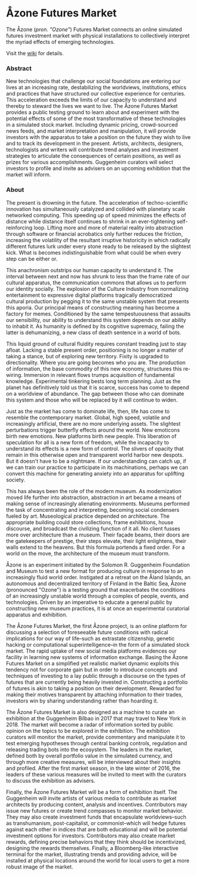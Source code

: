 # Åzone Futures Market
The Åzone (_pron. "Ozone"_) Futures Market connects an online simulated futures investment market with physical installations to collectively interpret the myriad effects of emerging technologies.

Visit the [wiki](https://github.com/AOzone/AOzone-Futures-Market/wiki) for details.

### Abstract
New technologies that challenge our social foundations are entering our lives at an increasing rate, destabilizing the worldviews, institutions, ethics and practices that have structured our collective experience for centuries. This acceleration exceeds the limits of our capacity to understand and thereby to steward the lives we want to live. The Åzone Futures Market provides a public testing ground to learn about and experiment with the potential effects of some of the most transformative of these technologies in a simulated stock market. Including dynamic pricing, crowd-sourced news feeds, and market interpretation and manipulation, it will provide investors with the apparatus to take a position on the future they wish to live and to track its development in the present. Artists, architects, designers, technologists and writers will contribute trend analyses and investment strategies to articulate the consequences of certain positions, as well as prizes for various accomplishments. Guggenheim curators will select investors to profile and invite as advisers on an upcoming exhibition that the market will inform.


### About
The present is drowning in the future. The acceleration of techno-scientific innovation has simultaneously catalyzed and collided with planetary scale networked computing. This speeding up of speed minimizes the effects of distance while distance itself continues to shrink in an ever-tightening self-reinforcing loop. Lifting more and more of material reality into abstraction through software or financial acrobatics only further reduces the friction, increasing the volatility of the resultant irruptive historicity in which radically different futures lurk under every stone ready to be released by the slightest kick. What is becomes indistinguishable from what could be when every step can be either or.

This anachronism outstrips our human capacity to understand it. The interval between next and now has shrunk to less than the frame rate of our cultural apparatus, the communication commons that allows us to perform our identity socially. The explosion of the Culture Industry from normalizing entertainment to expressive digital platforms tragically democratized cultural production by pegging it to the same unstable system that presents this aporia. Our principal means of constructing meaning has become a factory for memes. Conditioned by the same tempestuousness that assaults our sensibility, our ability to understand this system depends on our ability to inhabit it. As humanity is defined by its cognitive supremacy, failing the latter is dehumanizing, a new class of death sentence in a world of bots.

This liquid ground of cultural fluidity requires constant treading just to stay afloat. Lacking a stable present order, positioning is no longer a matter of taking a stance, but of exploring new territory. Fixity is upgraded to directionality. Where you are going becomes who you are. The production of information, the base commodity of this new economy, structures this re-wiring. Immersion in relevant flows trumps acquisition of fundamental knowledge. Experimental tinkering bests long term planning. Just as the planet has definitively told us that it is scarce, success has come to depend on a worldview of abundance. The gap between those who can dominate this system and those who will be replaced by it will continue to widen.

Just as the market has come to dominate life, then, life has come to resemble the contemporary market. Global, high speed, volatile and increasingly artificial, there are no more underlying assets. The slightest perturbations trigger butterfly effects around the world. New emoticons birth new emotions. New platforms birth new people. This liberation of speculation for all is a new form of freedom, while the incapacity to understand its effects is a new form of control. The slivers of opacity that remain in this otherwise open and transparent world harbor new despots. But it doesn't have to be a nightmare. If our understanding can catch up, if we can train our practice to participate in its machinations, perhaps we can convert this machine for generating anxiety into an apparatus for uplifting society.

This has always been the role of the modern museum. As modernization moved life further into abstraction, abstraction in art became a means of making sense of increasingly alienating environments. Museums performed the task of concentrating and interpreting, becoming social condensers fueled by art. Museological practice depended on architecture. The appropriate building could store collections, frame exhibitions, house discourse, and broadcast the civilizing function of it all. No client fusses more over architecture than a museum. Their façade beams, their doors are the gatekeepers of prestige, their steps elevate, their light enlightens, their walls extend to the heavens. But this formula portends a fixed order. For a world on the move, the architecture of the museum must transform.

Åzone is an experiment initiated by the Solomon R. Guggenheim Foundation and Museum to test a new format for producing culture in response to an increasingly fluid world order. Instigated at a retreat on the Åland Islands, an autonomous and decentralized territory of Finland in the Baltic Sea, Åzone (pronounced "Ozone") is a testing ground that exacerbates the conditions of an increasingly unstable world through a complex of people, events, and technologies. Driven by an imperative to educate a general public by constructing new museum practices, it is at once an experimental curatorial apparatus and exhibition.

The Åzone Futures Market, the first Åzone project, is an online platform for discussing a selection of foreseeable future conditions with radical implications for our way of life–such as extrastate citizenship, genetic hacking or computational superintelligence–in the form of a simulated stock market. The rapid uptake of new social media platforms evidences our facility in learning new systems of information exchange. Basing the Åzone Futures Market on a simplified yet realistic market dynamic exploits this tendency not for corporate gain but in order to introduce concepts and techniques of investing to a lay public through a discourse on the types of futures that are currently being heavily invested in. Constructing a portfolio of futures is akin to taking a position on their development. Rewarded for making their motives transparent by attaching information to their trades, investors win by sharing understanding rather than hoarding it.

The Åzone Futures Market is also designed as a machine to curate an exhibition at the Guggenheim Bilbao in 2017 that may travel to New York in 2018. The market will become a radar of information sorted by public opinion on the topics to be explored in the exhibition. The exhibition curators will monitor the market, provide commentary and manipulate it to test emerging hypotheses through central banking controls, regulation and releasing trading bots into the ecosystem. The leaders in the market, defined both by overall portfolio value in the simulated currency, and through more creative measures, will be interviewed about their insights and profiled. After the first market season, in the late winter of 2016, the leaders of these various measures will be invited to meet with the curators to discuss the exhibition as advisers.

Finally, the Åzone Futures Market will be a form of exhibition itself. The Guggenheim will invite artists of various media to contribute as market architects by producing content, analysis and incentives. Contributors may issue new futures or create trend compasses to monitor market behavior. They may also create investment funds that encapsulate worldviews–such as transhumanism, post-capitalist, or commonist–which will hedge futures against each other in indices that are both educational and will be potential investment options for investors. Contributors may also create market rewards, defining precise behaviors that they think should be incentivized, designing the rewards themselves. Finally, a Bloomberg-like interactive terminal for the market, illustrating trends and providing advice, will be installed at physical locations around the world for local users to get a more robust image of the market.
